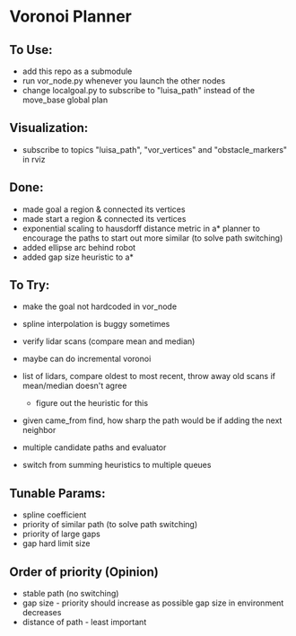 # Voronoi Planner
## To Use:
- add this repo as a submodule
- run vor_node.py whenever you launch the other nodes
- change localgoal.py to subscribe to "luisa_path" instead of the move_base global plan

## Visualization:
- subscribe to topics "luisa_path", "vor_vertices" and "obstacle_markers" in rviz

## Done:
- made goal a region & connected its vertices
- made start a region & connected its vertices
- exponential scaling to hausdorff distance metric in a* planner to encourage the paths to start out more similar (to solve path switching)
- added ellipse arc behind robot
- added gap size heuristic to a*

## To Try:
- make the goal not hardcoded in vor_node
- spline interpolation is buggy sometimes
- verify lidar scans (compare mean and median)
- maybe can do incremental voronoi
- list of lidars, compare oldest to most recent, throw away old scans if mean/median doesn't agree
    - figure out the heuristic for this

- given came_from find, how sharp the path would be if adding the next neighbor
- multiple candidate paths and evaluator
- switch from summing heuristics to multiple queues

## Tunable Params:
- spline coefficient
- priority of similar path (to solve path switching)
- priority of large gaps
- gap hard limit size

## Order of priority (Opinion)
- stable path (no switching)
- gap size - priority should increase as possible gap size in environment decreases
- distance of path - least important
